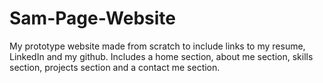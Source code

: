 # Sam-Page-Website

My prototype website made from scratch to include links to my resume, LinkedIn and my github.
Includes a home section, about me section, skills section, projects section and a contact me section.